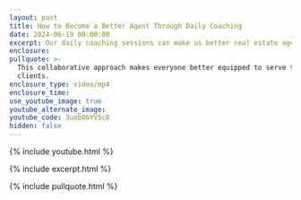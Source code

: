 ```yaml
---
layout: post
title: How to Become a Better Agent Through Daily Coaching
date: 2024-06-19 00:00:00
excerpt: Our daily coaching sessions can make us better real estate agents.
enclosure:
pullquote: >-
  This collaborative approach makes everyone better equipped to serve their
  clients.
enclosure_type: video/mp4
enclosure_time:
use_youtube_image: true
youtube_alternate_image:
youtube_code: 3uob86YV5c8
hidden: false
---
```

{% include youtube.html %}

{% include excerpt.html %}

{% include pullquote.html %}